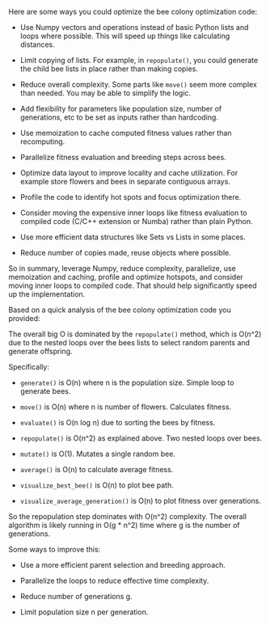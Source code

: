Here are some ways you could optimize the bee colony optimization code:

- Use Numpy vectors and operations instead of basic Python lists and loops where possible. This will speed up things like calculating distances.

- Limit copying of lists. For example, in `repopulate()`, you could generate the child bee lists in place rather than making copies. 

- Reduce overall complexity. Some parts like `move()` seem more complex than needed. You may be able to simplify the logic.

- Add flexibility for parameters like population size, number of generations, etc to be set as inputs rather than hardcoding.

- Use memoization to cache computed fitness values rather than recomputing.

- Parallelize fitness evaluation and breeding steps across bees.

- Optimize data layout to improve locality and cache utilization. For example store flowers and bees in separate contiguous arrays.

- Profile the code to identify hot spots and focus optimization there. 

- Consider moving the expensive inner loops like fitness evaluation to compiled code (C/C++ extension or Numba) rather than plain Python.

- Use more efficient data structures like Sets vs Lists in some places.

- Reduce number of copies made, reuse objects where possible.

So in summary, leverage Numpy, reduce complexity, parallelize, use memoization and caching, profile and optimize hotspots, and consider moving inner loops to compiled code. That should help significantly speed up the implementation.

Based on a quick analysis of the bee colony optimization code you provided:

The overall big O is dominated by the `repopulate()` method, which is O(n^2) due to the nested loops over the bees lists to select random parents and generate offspring.

Specifically:

- `generate()` is O(n) where n is the population size. Simple loop to generate bees.

- `move()` is O(n) where n is number of flowers. Calculates fitness.

- `evaluate()` is O(n log n) due to sorting the bees by fitness.

- `repopulate()` is O(n^2) as explained above. Two nested loops over bees.

- `mutate()` is O(1). Mutates a single random bee.

- `average()` is O(n) to calculate average fitness.

- `visualize_best_bee()` is O(n) to plot bee path. 

- `visualize_average_generation()` is O(n) to plot fitness over generations.

So the repopulation step dominates with O(n^2) complexity. The overall algorithm is likely running in O(g * n^2) time where g is the number of generations.

Some ways to improve this:

- Use a more efficient parent selection and breeding approach.

- Parallelize the loops to reduce effective time complexity.

- Reduce number of generations g.

- Limit population size n per generation.
